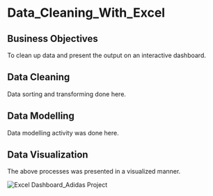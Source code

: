 # Data_Cleaning_With_Excel

## Business Objectives
To clean up data and present the output on an interactive dashboard.

## Data Cleaning
Data sorting and transforming done here.

## Data Modelling
Data modelling activity was done here.


## Data Visualization
The above processes was presented in a visualized manner.

![Excel Dashboard_Adidas Project](https://github.com/Olanrewaju0909/Data_Cleaning_With_Excel/assets/145834983/5095a2b7-ec62-4727-82eb-b08a5bfc82b7)
